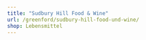 ```yaml
---
title: "Sudbury Hill Food & Wine"
url: /greenford/sudbury-hill-food-und-wine/
shop: Lebensmittel
---
```

